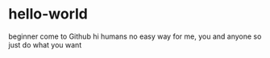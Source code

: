 # hello-world
beginner come to Github
hi humans
no easy way for me, you and anyone
so just do what you want
